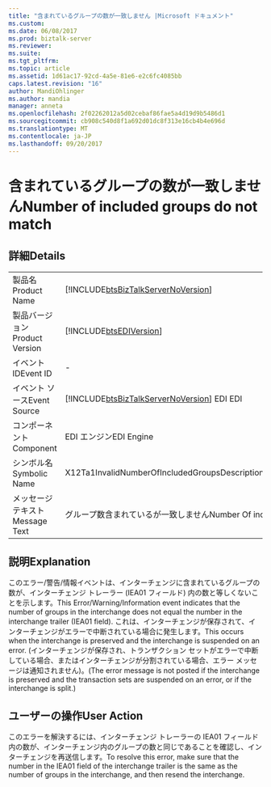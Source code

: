 ```yaml
---
title: "含まれているグループの数が一致しません |Microsoft ドキュメント"
ms.custom: 
ms.date: 06/08/2017
ms.prod: biztalk-server
ms.reviewer: 
ms.suite: 
ms.tgt_pltfrm: 
ms.topic: article
ms.assetid: 1d61ac17-92cd-4a5e-81e6-e2c6fc4085bb
caps.latest.revision: "16"
author: MandiOhlinger
ms.author: mandia
manager: anneta
ms.openlocfilehash: 2f02262012a5d02cebaf86fae5a4d19d9b5486d1
ms.sourcegitcommit: cb908c540d8f1a692d01dc8f313e16cb4b4e696d
ms.translationtype: MT
ms.contentlocale: ja-JP
ms.lasthandoff: 09/20/2017
---
```

# <a name="number-of-included-groups-do-not-match"></a><span data-ttu-id="2ea3e-102">含まれているグループの数が一致しません</span><span class="sxs-lookup"><span data-stu-id="2ea3e-102">Number of included groups do not match</span></span>
## <a name="details"></a><span data-ttu-id="2ea3e-103">詳細</span><span class="sxs-lookup"><span data-stu-id="2ea3e-103">Details</span></span>  
  
|||  
|-|-|  
|<span data-ttu-id="2ea3e-104">製品名</span><span class="sxs-lookup"><span data-stu-id="2ea3e-104">Product Name</span></span>|[!INCLUDE[btsBizTalkServerNoVersion](../includes/btsbiztalkservernoversion-md.md)]|  
|<span data-ttu-id="2ea3e-105">製品バージョン</span><span class="sxs-lookup"><span data-stu-id="2ea3e-105">Product Version</span></span>|[!INCLUDE[btsEDIVersion](../includes/btsediversion-md.md)]|  
|<span data-ttu-id="2ea3e-106">イベント ID</span><span class="sxs-lookup"><span data-stu-id="2ea3e-106">Event ID</span></span>|-|  
|<span data-ttu-id="2ea3e-107">イベント ソース</span><span class="sxs-lookup"><span data-stu-id="2ea3e-107">Event Source</span></span>|[!INCLUDE[btsBizTalkServerNoVersion](../includes/btsbiztalkservernoversion-md.md)]<span data-ttu-id="2ea3e-108"> EDI</span><span class="sxs-lookup"><span data-stu-id="2ea3e-108"> EDI</span></span>|  
|<span data-ttu-id="2ea3e-109">コンポーネント</span><span class="sxs-lookup"><span data-stu-id="2ea3e-109">Component</span></span>|<span data-ttu-id="2ea3e-110">EDI エンジン</span><span class="sxs-lookup"><span data-stu-id="2ea3e-110">EDI Engine</span></span>|  
|<span data-ttu-id="2ea3e-111">シンボル名</span><span class="sxs-lookup"><span data-stu-id="2ea3e-111">Symbolic Name</span></span>|<span data-ttu-id="2ea3e-112">X12Ta1InvalidNumberOfIncludedGroupsDescription</span><span class="sxs-lookup"><span data-stu-id="2ea3e-112">X12Ta1InvalidNumberOfIncludedGroupsDescription</span></span>|  
|<span data-ttu-id="2ea3e-113">メッセージ テキスト</span><span class="sxs-lookup"><span data-stu-id="2ea3e-113">Message Text</span></span>|<span data-ttu-id="2ea3e-114">グループ数含まれているが一致しません</span><span class="sxs-lookup"><span data-stu-id="2ea3e-114">Number Of included groups do not match</span></span>|  
  
## <a name="explanation"></a><span data-ttu-id="2ea3e-115">説明</span><span class="sxs-lookup"><span data-stu-id="2ea3e-115">Explanation</span></span>  
 <span data-ttu-id="2ea3e-116">このエラー/警告/情報イベントは、インターチェンジに含まれているグループの数が、インターチェンジ トレーラー (IEA01 フィールド) 内の数と等しくないことを示します。</span><span class="sxs-lookup"><span data-stu-id="2ea3e-116">This Error/Warning/Information event indicates that the number of groups in the interchange does not equal the number in the interchange trailer (IEA01 field).</span></span> <span data-ttu-id="2ea3e-117">これは、インターチェンジが保存されて、インターチェンジがエラーで中断されている場合に発生します。</span><span class="sxs-lookup"><span data-stu-id="2ea3e-117">This occurs when the interchange is preserved and the interchange is suspended on an error.</span></span> <span data-ttu-id="2ea3e-118">(インターチェンジが保存され、トランザクション セットがエラーで中断している場合、またはインターチェンジが分割されている場合、エラー メッセージは通知されません)。</span><span class="sxs-lookup"><span data-stu-id="2ea3e-118">(The error message is not posted if the interchange is preserved and the transaction sets are suspended on an error, or if the interchange is split.)</span></span>  
  
## <a name="user-action"></a><span data-ttu-id="2ea3e-119">ユーザーの操作</span><span class="sxs-lookup"><span data-stu-id="2ea3e-119">User Action</span></span>  
 <span data-ttu-id="2ea3e-120">このエラーを解決するには、インターチェンジ トレーラーの IEA01 フィールド内の数が、インターチェンジ内のグループの数と同じであることを確認し、インターチェンジを再送信します。</span><span class="sxs-lookup"><span data-stu-id="2ea3e-120">To resolve this error, make sure that the number in the IEA01 field of the interchange trailer is the same as the number of groups in the interchange, and then resend the interchange.</span></span>